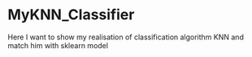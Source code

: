 # MyKNN_Classifier
Here I want to show my realisation of classification algorithm KNN and match him with sklearn model
